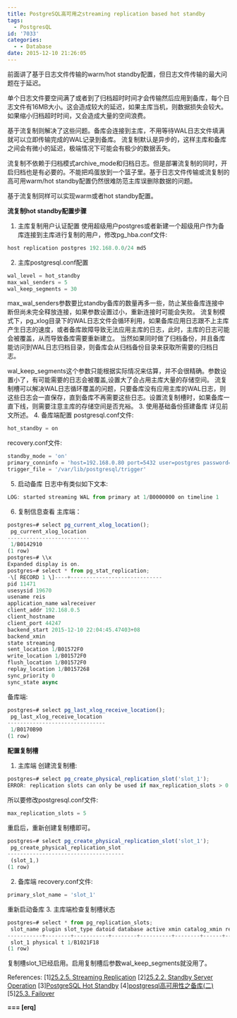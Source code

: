 ```yaml
---
title: PostgreSQL高可用之streaming replication based hot standby
tags:
  - PostgresQL
id: '7033'
categories:
  - - Database
date: 2015-12-10 21:26:05
---
```



<!-- more -->
前面讲了基于日志文件传输的warm/hot standby配置，但日志文件传输的最大问题在于延迟。

单个日志文件要空间满了或者到了归档超时时间才会传输然后应用到备库，每个日志文件有16MB大小。这会造成较大的延迟，如果主库当机，则数据损失会较大。如果缩小归档超时时间，又会造成大量的空间浪费。

基于流复制则解决了这些问题。备库会连接到主库，不用等待WAL日志文件填满就可以立即传输完成的WAL记录到备库。
流复制默认是异步的，这样主库和备库之间会有微小的延迟，极端情况下可能会有极少的数据丢失。

流复制不依赖于归档模式archive_mode和归档日志。但是部署流复制的同时，开启归档也是有必要的。不能把鸡蛋放到一个篮子里。基于日志文件传输或流复制的高可用warm/hot standby配置仍然很难防范主库误删除数据的问题。

基于流复制同样可以实现warm或者hot standby配置。

**流复制hot standby配置步骤**

1.  主库复制用户认证配置
使用超级用户postgres或者新建一个超级用户作为备库连接到主库进行复制的用户，修改pg_hba.conf文件:
```js
host replication postgres 192.168.0.0/24 md5
```
2.  主库postgresql.conf配置
```js
wal_level = hot_standby
max_wal_senders = 5
wal_keep_segments = 30
```
max_wal_senders参数要比standby备库的数量再多一些，防止某些备库连接中断但尚未完全释放连接，如果参数设置过小，重新连接时可能会失败。
流复制模式下，pg_xlog目录下的WAL日志文件会循环利用，如果备库应用日志跟不上主库产生日志的速度，或者备库故障导致无法应用主库的日志，此时，主库的日志可能会被覆盖，从而导致备库需要重新建立。
当然如果同时做了归档备份，并且备库能访问到WAL日志归档目录，则备库会从归档备份目录来获取所需要的归档日志。

wal_keep_segments这个参数只能根据实际情况来估算，并不会很精确。参数设置小了，有可能需要的日志会被覆盖,设置大了会占用主库大量的存储空间。
流复制槽可以解决WAL日志循环覆盖的问题，只要备库没有应用主库的WAL日志，则这些日志会一直保存，直到备库不再需要这些日志。设置流复制槽时，如果备库一直下线，则需要注意主库的存储空间是否充裕。
3.  使用基础备份搭建备库
详见前文所述。
4.  备库端配置
postgresql.conf文件:
```js
hot_standby = on
```
recovery.conf文件:
```js
standby_mode = 'on'
primary_conninfo = 'host=192.168.0.80 port=5432 user=postgres password=pass'
trigger_file = '/var/lib/postgresql/trigger'
```
5.  启动备库
日志中有类似如下文本:
```js
LOG: started streaming WAL from primary at 1/B0000000 on timeline 1
```
6.  复制信息查看
主库端：
```js
postgres=# select pg_current_xlog_location();
 pg_current_xlog_location 
--------------------------
 1/B0142910
(1 row)
postgres=# \\x
Expanded display is on.
postgres=# select * from pg_stat_replication;
-\[ RECORD 1 \]----+-----------------------------
pid 11471
usesysid 19670
usename reis
application_name walreceiver
client_addr 192.168.0.5
client_hostname 
client_port 44247
backend_start 2015-12-10 22:04:45.47403+08
backend_xmin 
state streaming
sent_location 1/B01572F0
write_location 1/B01572F0
flush_location 1/B01572F0
replay_location 1/B0157268
sync_priority 0
sync_state async
```

备库端:
```js
postgres=# select pg_last_xlog_receive_location();
 pg_last_xlog_receive_location 
-------------------------------
 1/B0170B90
(1 row)
```

**配置复制槽**

1.  主库端
创建流复制槽:
```js
postgres=# select pg_create_physical_replication_slot('slot_1');
ERROR: replication slots can only be used if max_replication_slots > 0
```

所以要修改postgresql.conf文件:
```js
max_replication_slots = 5 
```
重启后，重新创建复制槽即可。
```js
postgres=# select pg_create_physical_replication_slot('slot_1');
 pg_create_physical_replication_slot 
-------------------------------------
 (slot_1,)
(1 row)
```
2.  备库端
recovery.conf文件:
```js
primary_slot_name = 'slot_1'
```
重新启动备库
3.  主库端检查复制槽状态
```js
postgres=# select * from pg_replication_slots;
 slot_name plugin slot_type datoid database active xmin catalog_xmin restart_lsn 
-----------+--------+-----------+--------+----------+--------+------+--------------+-------------
 slot_1 physical t 1/B1021F18
(1 row)

```
复制槽slot_1已经启用。启用复制槽后参数wal_keep_segments就没用了。

References:
\[1\][25.2.5. Streaming Replication](http://www.postgresql.org/docs/current/static/warm-standby.html)
\[2\][25.2.2. Standby Server Operation](http://www.postgresql.org/docs/current/static/warm-standby.html)
\[3\][PostgreSQL Hot Standby](http://www.cnblogs.com/mchina/archive/2012/05/26/2518350.html)
\[4\][postgresql高可用性之备库(二)](http://my.oschina.net/hippora/blog/380416)
\[5\][25.3. Failover](https://www.postgresql.org/docs/9.4/static/warm-standby-failover.html)

**\===
\[erq\]**